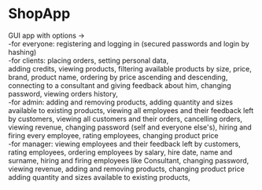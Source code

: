 # ShopApp
GUI app with options ->                           
    -for everyone: registering and logging in (secured passwords and login by hashing)                         
    -for clients: placing orders, setting personal data,                                      
adding credits, viewing products, filtering available products by size, price, brand, product name,
ordering by price ascending and descending, connecting to a consultant and giving feedback about him,
changing password, viewing orders history,                                                                 
    -for admin: adding and removing products, adding quantity and sizes available to existing products, 
viewing all employees and their feedback left by customers, viewing all customers and their orders,
cancelling orders, viewing revenue, changing password (self and everyone else's), hiring and firing every employee,
rating employees, changing product price                                                          
    -for manager: viewing employees and their feedback left by customers, rating employees,
ordering employees by salary, hire date, name and surname, hiring and firing employees like Consultant,
changing password, viewing revenue, adding and removing products, changing product price
adding quantity and sizes available to existing products,



